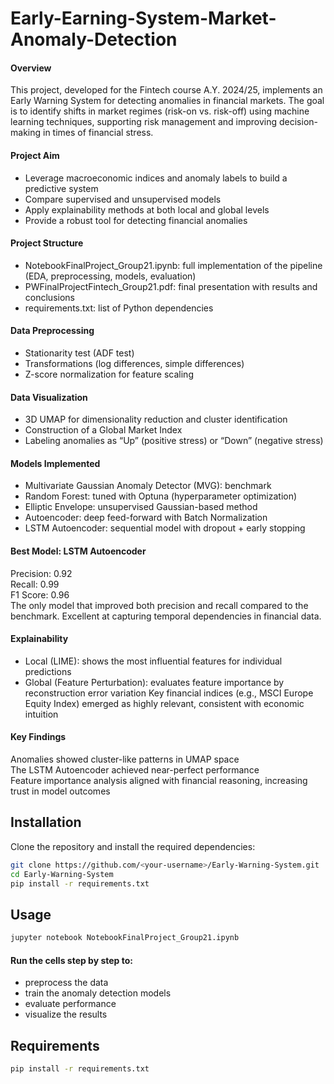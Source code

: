 # Early-Earning-System-Market-Anomaly-Detection
#### Overview
This project, developed for the Fintech course A.Y. 2024/25, implements an Early Warning System for detecting anomalies in financial markets.
The goal is to identify shifts in market regimes (risk-on vs. risk-off) using machine learning techniques, supporting risk management and improving decision-making in times of financial stress.
#### Project Aim
- Leverage macroeconomic indices and anomaly labels to build a predictive system
- Compare supervised and unsupervised models
- Apply explainability methods at both local and global levels
- Provide a robust tool for detecting financial anomalies
#### Project Structure
- NotebookFinalProject_Group21.ipynb: full implementation of the pipeline (EDA, preprocessing, models, evaluation)
- PWFinalProjectFintech_Group21.pdf: final presentation with results and conclusions
- requirements.txt: list of Python dependencies
#### Data Preprocessing
- Stationarity test (ADF test)
- Transformations (log differences, simple differences)
- Z-score normalization for feature scaling
#### Data Visualization
- 3D UMAP for dimensionality reduction and cluster identification
- Construction of a Global Market Index
- Labeling anomalies as “Up” (positive stress) or “Down” (negative stress)
#### Models Implemented
- Multivariate Gaussian Anomaly Detector (MVG): benchmark
- Random Forest: tuned with Optuna (hyperparameter optimization)
- Elliptic Envelope: unsupervised Gaussian-based method
- Autoencoder: deep feed-forward with Batch Normalization
- LSTM Autoencoder: sequential model with dropout + early stopping
#### Best Model: LSTM Autoencoder
Precision: 0.92  
Recall: 0.99  
F1 Score: 0.96  
The only model that improved both precision and recall compared to the benchmark. Excellent at capturing temporal dependencies in financial data.
#### Explainability
- Local (LIME): shows the most influential features for individual predictions
- Global (Feature Perturbation): evaluates feature importance by reconstruction error variation
Key financial indices (e.g., MSCI Europe Equity Index) emerged as highly relevant, consistent with economic intuition
#### Key Findings
Anomalies showed cluster-like patterns in UMAP space  
The LSTM Autoencoder achieved near-perfect performance  
Feature importance analysis aligned with financial reasoning, increasing trust in model outcomes

## Installation
Clone the repository and install the required dependencies:
```bash
git clone https://github.com/<your-username>/Early-Warning-System.git
cd Early-Warning-System
pip install -r requirements.txt
```
## Usage
```bash
jupyter notebook NotebookFinalProject_Group21.ipynb
```
#### Run the cells step by step to:
- preprocess the data
- train the anomaly detection models
- evaluate performance
- visualize the results

## Requirements
```bash
pip install -r requirements.txt
```





